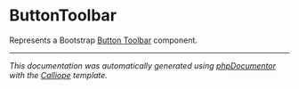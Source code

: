 # ButtonToolbar

Represents a Bootstrap [Button Toolbar](https://getbootstrap.com/docs/5.3/components/button-group/#button-toolbar)
component.

---

*This documentation was automatically generated using [phpDocumentor](http://www.phpdoc.org/) with the [Calliope](https://github.com/DaphneWebFramework/Calliope) template.*
